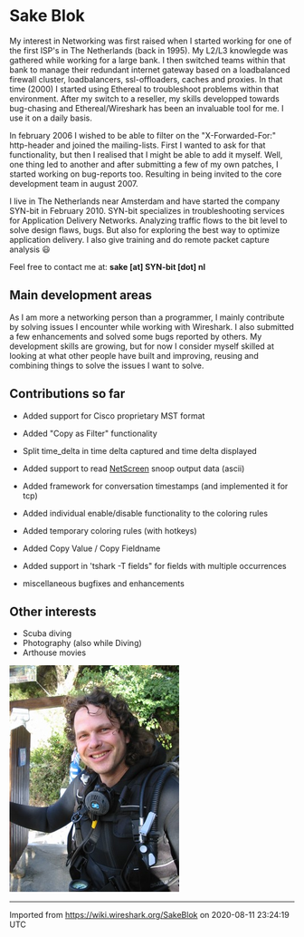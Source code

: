 # Sake Blok

My interest in Networking was first raised when I started working for one of the first ISP's in The Netherlands (back in 1995). My L2/L3 knowlegde was gathered while working for a large bank. I then switched teams within that bank to manage their redundant internet gateway based on a loadbalanced firewall cluster, loadbalancers, ssl-offloaders, caches and proxies. In that time (2000) I started using Ethereal to troubleshoot problems within that environment. After my switch to a reseller, my skills developped towards bug-chasing and Ethereal/Wireshark has been an invaluable tool for me. I use it on a daily basis.

In february 2006 I wished to be able to filter on the "X-Forwarded-For:" http-header and joined the mailing-lists. First I wanted to ask for that functionality, but then I realised that I might be able to add it myself. Well, one thing led to another and after submitting a few of my own patches, I started working on bug-reports too. Resulting in being invited to the core development team in august 2007.

I live in The Netherlands near Amsterdam and have started the company SYN-bit in February 2010. SYN-bit specializes in troubleshooting services for Application Delivery Networks. Analyzing traffic flows to the bit level to solve design flaws, bugs. But also for exploring the best way to optimize application delivery. I also give training and do remote packet capture analysis :smiley:

Feel free to contact me at: **sake \[at\] SYN-bit \[dot\] nl**

## Main development areas

As I am more a networking person than a programmer, I mainly contribute by solving issues I encounter while working with Wireshark. I also submitted a few enhancements and solved some bugs reported by others. My development skills are growing, but for now I consider myself skilled at looking at what other people have built and improving, reusing and combining things to solve the issues I want to solve.

## Contributions so far

  - Added support for Cisco proprietary MST format

  - Added "Copy as Filter" functionality

  - Split time\_delta in time delta captured and time delta displayed

  - Added support to read [NetScreen](/NetScreen) snoop output data (ascii)

  - Added framework for conversation timestamps (and implemented it for tcp)

  - Added individual enable/disable functionality to the coloring rules

  - Added temporary coloring rules (with hotkeys)

  - Added Copy Value / Copy Fieldname

  - Added support in 'tshark -T fields" for fields with multiple occurrences

  - miscellaneous bugfixes and enhancements

## Other interests

  - Scuba diving
  - Photography (also while Diving)
  - Arthouse movies

![sake-diving.jpg](uploads/__moin_import__/attachments/SakeBlok/sake-diving.jpg "sake-diving.jpg")

---

Imported from https://wiki.wireshark.org/SakeBlok on 2020-08-11 23:24:19 UTC
